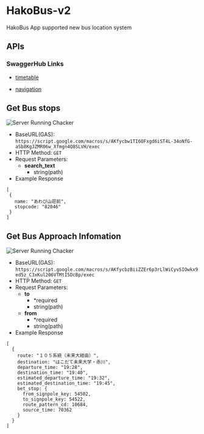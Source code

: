 # HakoBus-v2
HakoBus App supported new bus location system


## APIs
### SwaggerHub Links
- [timetable](https://app.swaggerhub.com/apis/natmark/hakobus-timetable-api/1.0.0-oas3#/hakobus/get_search_pl_bus_stop_cgi)

- [navigation](https://app.swaggerhub.com/apis/natmark/hakobus-navigation-api/1.0.0-oas3)

## Get Bus stops
![Server Running Chacker](https://img.shields.io/badge/dynamic/json.svg?label=server&colorB=FF7F50&query=$.message&uri=https://script.google.com/macros/s/AKfycbw1TI6OFxgd6iST4L-34oNfG-aSb8KgJZMR06w_Xfmgn4Q8SLVH/exec?url=https://script.google.com/macros/s/AKfycbw1TI6OFxgd6iST4L-34oNfG-aSb8KgJZMR06w_Xfmgn4Q8SLVH/exec)

- BaseURL(GAS): `https://script.google.com/macros/s/AKfycbw1TI6OFxgd6iST4L-34oNfG-aSb8KgJZMR06w_Xfmgn4Q8SLVH/exec`
- HTTP Method: `GET`
- Request Parameters:
  - **search_text**
    - string(path)
 - Example Response
 ```
[
  {
    name: "あわび山荘前",
    stopcode: "82046"
  }
]
 ```

## Get Bus Approach Infomation
![Server Running Chacker](https://img.shields.io/badge/dynamic/json.svg?label=server&colorB=FF7F50&query=$.message&uri=https://script.google.com/macros/s/AKfycbzBiiZZEr6p3rLlWiCyvSIOwkx9ed5z_C3xKul206VTMtI5DcBp/exec?url=https://script.google.com/macros/s/AKfycbzBiiZZEr6p3rLlWiCyvSIOwkx9ed5z_C3xKul206VTMtI5DcBp/exec)
- BaseURL(GAS): `https://script.google.com/macros/s/AKfycbzBiiZZEr6p3rLlWiCyvSIOwkx9ed5z_C3xKul206VTMtI5DcBp/exec`
- HTTP Method: `GET`
- Request Parameters:
  - **to** 
    - *required
    - string(path)
  - **from** 
    - *required
    - string(path)
- Example Response
```
[
  {
    route: "１０５系統（未来大経由）",
    destination: "はこだて未来大学・赤川",
    departure_time: "19:28",
    destination_time: "19:40",
    estimated_departure_time: "19:32",
    estimated_destination_time: "19:45",
    bet_stop: {
      from_signpole_key: 54502,
      to_signpole_key: 54522,
      route_pattern_cd: 10684,
      source_time: 70362
    }
  }
]
```
